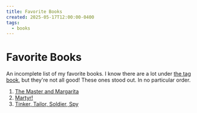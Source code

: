 ```yaml
---
title: Favorite Books
created: 2025-05-17T12:00:00-0400
tags:
  - books
---
```

# Favorite Books

An incomplete list of my favorite books. I know there are a lot under [the tag book](/garden/tag/books), but they're not all good! These ones stood out. In no particular order.

1. [The Master and Margarita](../blog/2025/the-master-and-margarita.md)
2. [Martyr!](../../Collections/books/2024/martyr.md)
3. [Tinker, Tailor, Soldier, Spy](../blog/2024/tinker-tailor-soldier-spy.md)
